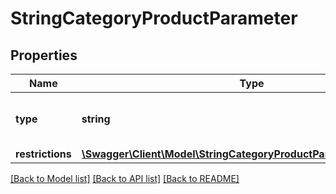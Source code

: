 # StringCategoryProductParameter

## Properties
Name | Type | Description | Notes
------------ | ------------- | ------------- | -------------
**type** | **string** |  | [optional] [default to 'string']
**restrictions** | [**\Swagger\Client\Model\StringCategoryProductParameterRestrictions**](StringCategoryProductParameterRestrictions.md) |  | [optional] 

[[Back to Model list]](../../README.md#documentation-for-models) [[Back to API list]](../../README.md#documentation-for-api-endpoints) [[Back to README]](../../README.md)

